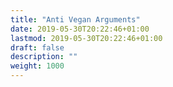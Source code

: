 ```yaml
---
title: "Anti Vegan Arguments"
date: 2019-05-30T20:22:46+01:00
lastmod: 2019-05-30T20:22:46+01:00
draft: false
description: ""
weight: 1000
---
```

